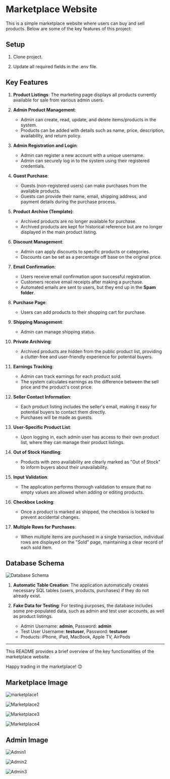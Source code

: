 # Marketplace Website

This is a simple marketplace website where users can buy and sell products. Below are some of the key features of this project:

## Setup

1. Clone project.

2. Update all required fields in the .env file.

## Key Features

1. **Product Listings**: The marketing page displays all products currently available for sale from various admin users.

2. **Admin Product Management**:
   - Admin can create, read, update, and delete items/products in the system.
   - Products can be added with details such as name, price, description, availability, and return policy.

3. **Admin Registration and Login**:
   - Admin can register a new account with a unique username.
   - Admin can securely log in to the system using their registered credentials.

4. **Guest Purchase**:
   - Guests (non-registered users) can make purchases from the available products.
   - Guests can provide their name, email, shipping address, and payment details during the purchase process.

5. **Product Archive (Template)**:
   - Archived products are no longer available for purchase.
   - Archived products are kept for historical reference but are no longer displayed in the main product listing.

6. **Discount Management**:
   - Admin can apply discounts to specific products or categories.
   - Discounts can be set as a percentage off base on the original price.

7. **Email Confirmation**:
   - Users receive email confirmation upon successful registration.
   - Customers receive email receipts after making a purchase.
   - Automated emails are sent to users, but they end up in the **Spam folder**.

8. **Purchase Page**:
   - Users can add products to their shopping cart for purchase.

9. **Shipping Management**:
   - Admin can manage shipping status.

10. **Private Archiving**:
    - Archived products are hidden from the public product list, providing a clutter-free and user-friendly experience for potential buyers.

11. **Earnings Tracking**:
    - Admin can track earnings for each product sold.
    - The system calculates earnings as the difference between the sell price and the product's cost price.

12. **Seller Contact Information**:
    - Each product listing includes the seller's email, making it easy for potential buyers to contact them directly.
    - Purchases will be made as guests.

13. **User-Specific Product List**:
    - Upon logging in, each admin user has access to their own product list, where they can manage their product listings.

14. **Out of Stock Handling**:
    - Products with zero availability are clearly marked as "Out of Stock" to inform buyers about their unavailability.

15. **Input Validation**:
    - The application performs thorough validation to ensure that no empty values are allowed when adding or editing products.

16. **Checkbox Locking**:
    - Once a product is marked as shipped, the checkbox is locked to prevent accidental changes.

17. **Multiple Rows for Purchases**:
    - When multiple items are purchased in a single transaction, individual rows are displayed on the "Sold" page, maintaining a clear record of each sold item.



## Database Schema

![Database Schema](https://drive.google.com/file/d/1k6Ck5Lm6OiELjyU245184QfQR-awwaW5/view?usp=drive_link)

1. **Automatic Table Creation**: The application automatically creates necessary SQL tables (users, products, purchases) if they do not already exist.

2. **Fake Data for Testing**: For testing purposes, the database includes some pre-populated data, such as admin and test user accounts, as well as product listings.

   - Admin Username: **admin**, Password: **admin**
   - Test User Username: **testuser**, Password: **testuser**
   - Products: iPhone, iPad, MacBook, Apple TV, AirPods

---

This README provides a brief overview of the key functionalities of the marketplace website. 

Happy trading in the marketplace! 😊

## Marketplace Image
![marketplace1](https://drive.google.com/file/d/16EHJI7ietZYV4P5w44O6vWt2RyeuNlUb/view?usp=drive_link)

![Marketplace2](https://drive.google.com/file/d/1qGHxo9XkenXrIhSQitNAEb_WUbGHqlRF/view?usp=drive_link)

![Marketplace3](https://drive.google.com/file/d/16ooXzhHZ-PQXACYSjA_uKob2k7SoQ9WW/view?usp=drive_link)

![Marketplace4](https://drive.google.com/file/d/1_1Cwlm56TybJTBmoDU_xmaw1LaS1Tspl/view?usp=drive_link)

## Admin Image
![Admin1](https://drive.google.com/file/d/18j5EpnzcYFlsZZgd5L5SZpCVtIp8dXAA/view?usp=sharing)

![Admin2](https://drive.google.com/file/d/1bkf4ZGqb9EJYuyUZZuXZ9vX02p_NLtq6/view?usp=sharing)

![Admin3](https://drive.google.com/file/d/15YAhyiQgAiNaxz6mP3aTBOYdrEoYyQnu/view?usp=sharing)


